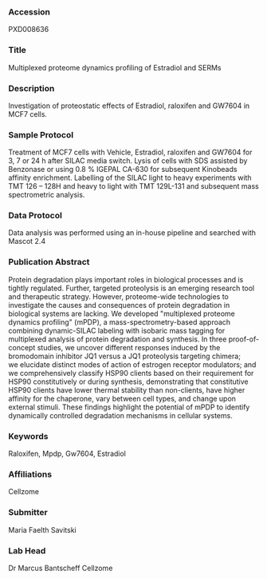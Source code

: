### Accession
PXD008636

### Title
Multiplexed proteome dynamics profiling of Estradiol and SERMs

### Description
Investigation of proteostatic effects of Estradiol, raloxifen and GW7604 in MCF7 cells.

### Sample Protocol
Treatment of MCF7 cells with Vehicle, Estradiol, raloxifen and GW7604 for 3, 7 or 24 h after SILAC media switch. Lysis of cells with SDS assisted by Benzonase or using 0.8 % IGEPAL CA-630 for subsequent Kinobeads affinity enrichment. Labelling of the SILAC light to heavy experiments with TMT 126 – 128H and heavy to light with TMT 129L-131 and subsequent mass spectrometric analysis.

### Data Protocol
Data analysis was performed using an in-house pipeline and searched with Mascot 2.4

### Publication Abstract
Protein degradation plays important roles in biological processes and is tightly regulated. Further, targeted proteolysis is an emerging research tool and&#xa0;therapeutic strategy. However, proteome-wide technologies to investigate the causes and consequences of protein degradation in biological systems are lacking. We developed "multiplexed proteome dynamics profiling" (mPDP), a mass-spectrometry-based approach combining dynamic-SILAC labeling with isobaric mass tagging for multiplexed analysis of protein degradation and synthesis. In three proof-of-concept studies, we uncover different responses induced by the bromodomain inhibitor JQ1 versus a JQ1 proteolysis targeting chimera; we&#xa0;elucidate distinct modes of action of estrogen receptor modulators; and we comprehensively classify HSP90 clients based on their requirement for HSP90 constitutively or during synthesis, demonstrating that constitutive HSP90 clients have lower thermal stability than non-clients, have higher affinity&#xa0;for the chaperone, vary between cell types, and change upon external stimuli. These findings highlight the potential of mPDP to identify dynamically controlled degradation mechanisms in cellular systems.

### Keywords
Raloxifen, Mpdp, Gw7604, Estradiol

### Affiliations
Cellzome

### Submitter
Maria Faelth Savitski

### Lab Head
Dr Marcus Bantscheff
Cellzome


